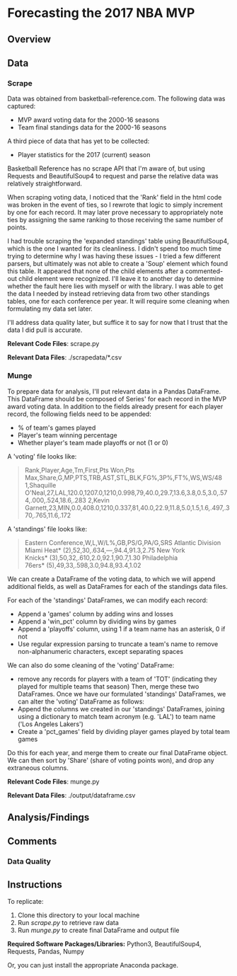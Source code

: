 # Forecasting the 2017 NBA MVP

## Overview




## Data

### Scrape

Data was obtained from basketball-reference.com. The following data was captured:

* MVP award voting data for the 2000-16 seasons
* Team final standings data for the 2000-16 seasons

A third piece of data that has yet to be collected:

* Player statistics for the 2017 (current) season

Basketball Reference has no scrape API that I'm aware of, but using Requests and BeautifulSoup4 to request and parse the relative data was relatively straightforward.

When scraping voting data, I noticed that the 'Rank' field in the html code was broken in the event of ties, so I rewrote that logic to simply increment by one for each record. It may later prove necessary to appropriately note ties by assigning the same ranking to those receiving the same number of points.

I had trouble scraping the 'expanded standings' table using BeautifulSoup4, which is the one I wanted for its cleanliness. I didn't spend too much time trying to determine why I was having these issues - I tried a few different parsers, but ultimately was not able to create a 'Soup' element which found this table. It appeared that none of the child elements after a commented-out child element were recognized. I'll leave it to another day to determine whether the fault here lies with myself or with the library. I was able to get the data I needed by instead retrieving data from two other standings tables, one for each conference per year. It will require some cleaning when formulating my data set later.

I'll address data quality later, but suffice it to say for now that I trust that the data I did pull is accurate.


**Relevant Code Files**: scrape.py

**Relevant Data Files**: ./scrapedata/\*.csv

### Munge

To prepare data for analysis, I'll put relevant data in a Pandas DataFrame. This DataFrame should be composed of Series' for each record in the MVP award voting data. In addition to the fields already present for each player record, the following fields need to be appended:

* % of team's games played
* Player's team winning percentage
* Whether player's team made playoffs or not (1 or 0)

A 'voting' file looks like:
> Rank,Player,Age,Tm,First,Pts Won,Pts Max,Share,G,MP,PTS,TRB,AST,STL,BLK,FG%,3P%,FT%,WS,WS/48
> 1,Shaquille O'Neal,27,LAL,120.0,1207.0,1210,0.998,79,40.0,29.7,13.6,3.8,0.5,3.0,.574,.000,.524,18.6,.283
> 2,Kevin Garnett,23,MIN,0.0,408.0,1210,0.337,81,40.0,22.9,11.8,5.0,1.5,1.6,.497,.370,.765,11.6,.172

A 'standings' file looks like:
> Eastern Conference,W,L,W/L%,GB,PS/G,PA/G,SRS
> Atlantic Division
> Miami Heat* (2),52,30,.634,—,94.4,91.3,2.75
> New York Knicks* (3),50,32,.610,2.0,92.1,90.7,1.30
> Philadelphia 76ers* (5),49,33,.598,3.0,94.8,93.4,1.02

We can create a DataFrame of the voting data, to which we will append additional fields, as well as DataFrames for each of the standings data files.

For each of the 'standings' DataFrames, we can modify each record:
* Append a 'games' column by adding wins and losses
* Append a 'win_pct' column by dividing wins by games
* Append a 'playoffs' column, using 1 if a team name has an asterisk, 0 if not
* Use regular expression parsing to truncate a team's name to remove non-alphanumeric characters, except separating spaces

We can also do some cleaning of the 'voting' DataFrame:
* remove any records for players with a team of 'TOT' (indicating they played for multiple teams that season)
Then, merge these two DataFrames. Once we have our formulated 'standings' DataFrames, we can alter the 'voting' DataFrame as follows:
* Append the columns we created in our 'standings' DataFrames, joining using a dictionary to match team acronym (e.g. 'LAL') to team name ('Los Angeles Lakers')
* Create a 'pct_games' field by dividing player games played by total team games

Do this for each year, and merge them to create our final DataFrame object. We can then sort by 'Share' (share of voting points won), and drop any extraneous columns.

**Relevant Code Files**: munge.py

**Relevant Data Files**: ./output/dataframe.csv

## Analysis/Findings



## Comments

### Data Quality



## Instructions

To replicate:
1. Clone this directory to your local machine
2. Run *scrape.py* to retrieve raw data
3. Run *munge.py* to create final DataFrame and output file

**Required Software Packages/Libraries:** Python3, BeautifulSoup4, Requests, Pandas, Numpy

Or, you can just install the appropriate Anaconda package.

